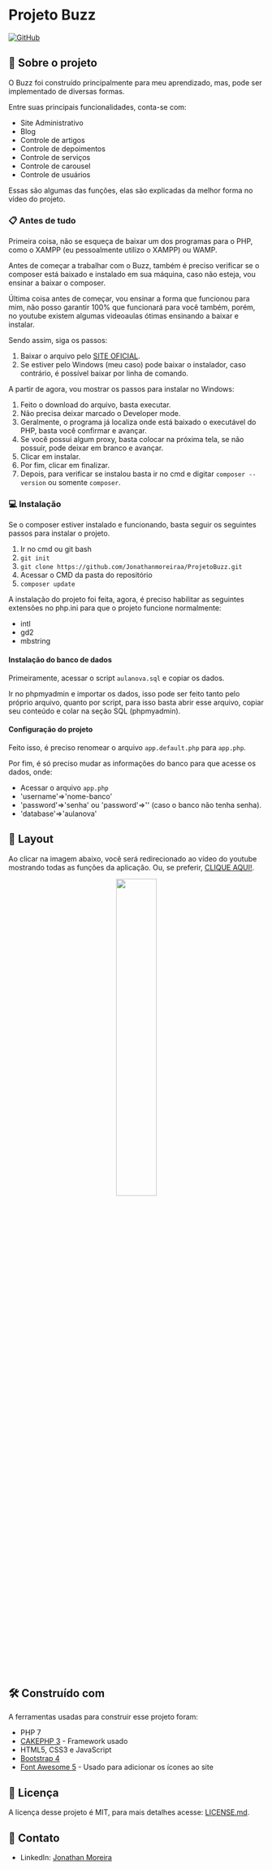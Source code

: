 # Projeto Buzz

[![GitHub](https://img.shields.io/github/license/Jonathanmoreiraa/ProjetoBuzz)](https://github.com/Jonathanmoreiraa/ProjetoBuzz/blob/main/LICENSE)
 

## 📑 Sobre o projeto

O Buzz foi construído principalmente para meu aprendizado, mas, pode ser implementado de diversas formas.

Entre suas principais funcionalidades, conta-se com:

* Site Administrativo
* Blog
* Controle de artigos
* Controle de depoimentos
* Controle de serviços
* Controle de carousel
* Controle de usuários

Essas são algumas das funções, elas são explicadas da melhor forma no vídeo do projeto.

### 📋 Antes de tudo

Primeira coisa, não se esqueça de baixar um dos programas para o PHP, como o XAMPP (eu pessoalmente utilizo o XAMPP) ou WAMP.

Antes de começar a trabalhar com o Buzz, também é preciso verificar se o composer está baixado e instalado em sua máquina, caso não esteja, vou ensinar a baixar o composer.

Última coisa antes de começar, vou ensinar a forma que funcionou para mim, não posso garantir 100% que funcionará para você também, porém, no youtube existem algumas videoaulas ótimas ensinando a baixar e instalar.

Sendo assim, siga os passos:

1. Baixar o arquivo pelo [SITE OFICIAL](https://getcomposer.org/download/).
2. Se estiver pelo Windows (meu caso) pode baixar o instalador, caso contrário, é possível baixar por linha de comando.

A partir de agora, vou mostrar os passos para instalar no Windows:

1. Feito o download do arquivo, basta executar.
2. Não precisa deixar marcado o Developer mode.
3. Geralmente, o programa já localiza onde está baixado o executável do PHP, basta você confirmar e avançar.
4. Se você possui algum proxy, basta colocar na próxima tela, se não possuir, pode deixar em branco e avançar.
5. Clicar em instalar.
6. Por fim, clicar em finalizar.
7. Depois, para verificar se instalou basta ir no cmd e digitar ``` composer --version ``` ou somente ``` composer ```.

### 💻 Instalação

Se o composer estiver instalado e funcionando, basta seguir os seguintes passos para instalar o projeto.

1. Ir no cmd ou git bash
2. ```git init```
3. ```git clone https://github.com/Jonathanmoreiraa/ProjetoBuzz.git```
4. Acessar o CMD da pasta do repositório
5. ```composer update```

A instalação do projeto foi feita, agora, é preciso habilitar as seguintes extensões no php.ini para que o projeto funcione normalmente:

* intl
* gd2
* mbstring

#### Instalação do banco de dados

Primeiramente, acessar o script ```aulanova.sql``` e copiar os dados.

Ir no phpmyadmin e importar os dados, isso pode ser feito tanto pelo próprio arquivo, quanto por script, para isso basta abrir esse arquivo, copiar seu conteúdo e colar na seção SQL (phpmyadmin).

#### Configuração do projeto

Feito isso, é preciso renomear o arquivo ```app.default.php``` para ```app.php```.

Por fim, é só preciso mudar as informações do banco para que acesse os dados, onde:

* Acessar o arquivo ```app.php```
* 'username'=>'nome-banco'
* 'password'=>'senha' ou 'password'=>'' (caso o banco não tenha senha).
* 'database'=>'aulanova'

## 🎨 Layout

Ao clicar na imagem abaixo, você será redirecionado ao vídeo do youtube mostrando todas as funções da aplicação. Ou, se preferir, [CLIQUE AQUI!](https://www.youtube.com/watch?v=H3M8_4rv8IU).

<div align="center">
  <a href="https://www.youtube.com/watch?v=H3M8_4rv8IU"><img src="https://user-images.githubusercontent.com/61876910/133122105-ec6cf218-edf5-4add-a6bb-60a80963d020.PNG" height="40%"></a>
</div>

## 🛠️ Construído com

A ferramentas usadas para construir esse projeto foram:

* PHP 7
* [CAKEPHP 3](https://book.cakephp.org/3/en/index.html) - Framework usado
* HTML5, CSS3 e JavaScript
* [Bootstrap 4](https://getbootstrap.com/docs/4.0/getting-started/introduction/)
* [Font Awesome 5](https://fontawesome.com/v5.15/icons?d=gallery&p=2) - Usado para adicionar os ícones ao site

## 📄 Licença

A licença desse projeto é MIT, para mais detalhes acesse: [LICENSE.md](https://github.com/Jonathanmoreiraa/ProjetoBuzz/blob/main/LICENSE).

## 👤 Contato

* LinkedIn: [Jonathan Moreira](https://linkedin.com/in/jonathanmoreira1)
